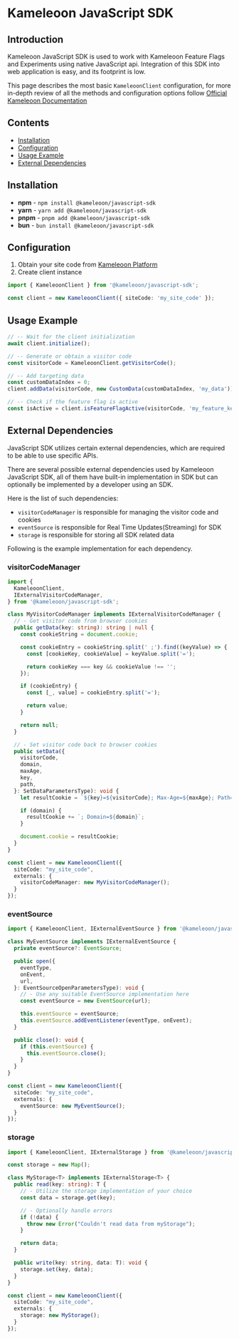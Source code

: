 # Kameleoon JavaScript SDK

## Introduction

Kameleoon JavaScript SDK is used to work with Kameleoon Feature Flags and Experiments using native JavaScript api.
Integration of this SDK into web application is easy, and its footprint is low.

This page describes the most basic `KameleoonClient` configuration, for more in-depth review of all the methods and configuration options follow [Official Kameleoon Documentation](https://developers.kameleoon.com/javascript-sdk.html)

## Contents

- [Installation](#installation)
- [Configuration](#configuration)
- [Usage Example](#usage-example)
- [External Dependencies](#external-dependencies)

## Installation

- **npm** - `npm install @kameleoon/javascript-sdk`
- **yarn** - `yarn add @kameleoon/javascript-sdk`
- **pnpm** - `pnpm add @kameleoon/javascript-sdk`
- **bun** - `bun install @kameleoon/javascript-sdk`

## Configuration

1. Obtain your site code from [Kameleoon Platform](https://app.kameleoon.com/)
2. Create client instance

```ts
import { KameleoonClient } from '@kameleoon/javascript-sdk';

const client = new KameleoonClient({ siteCode: 'my_site_code' });
```

## Usage Example

```ts
// -- Wait for the client initialization
await client.initialize();

// -- Generate or obtain a visitor code
const visitorCode = KameleoonClient.getVisitorCode();

// -- Add targeting data
const customDataIndex = 0;
client.addData(visitorCode, new CustomData(customDataIndex, 'my_data'));

// -- Check if the feature flag is active
const isActive = client.isFeatureFlagActive(visitorCode, 'my_feature_key');
```

## External Dependencies

JavaScript SDK utilizes certain external dependencies, which are required to be able to use specific APIs.

There are several possible external dependencies used by Kameleoon JavaScript SDK, all of them have built-in implementation in SDK but can optionally be implemented by a developer using an SDK.

Here is the list of such dependencies:

- `visitorCodeManager` is responsible for managing the visitor code and cookies
- `eventSource` is responsible for Real Time Updates(Streaming) for SDK
- `storage` is responsible for storing all SDK related data

Following is the example implementation for each dependency.

### visitorCodeManager

```ts
import {
  KameleoonClient,
  IExternalVisitorCodeManager,
} from '@kameleoon/javascript-sdk';

class MyVisitorCodeManager implements IExternalVisitorCodeManager {
  // - Get visitor code from browser cookies
  public getData(key: string): string | null {
    const cookieString = document.cookie;

    const cookieEntry = cookieString.split(' ;').find((keyValue) => {
      const [cookieKey, cookieValue] = keyValue.split('=');

      return cookieKey === key && cookieValue !== '';
    });

    if (cookieEntry) {
      const [_, value] = cookieEntry.split('=');

      return value;
    }

    return null;
  }

  // - Set visitor code back to browser cookies
  public setData({
    visitorCode,
    domain,
    maxAge,
    key,
    path,
  }: SetDataParametersType): void {
    let resultCookie = `${key}=${visitorCode}; Max-Age=${maxAge}; Path=${path}`;

    if (domain) {
      resultCookie += `; Domain=${domain}`;
    }

    document.cookie = resultCookie;
  }
}

const client = new KameleoonClient({
  siteCode: "my_site_code",
  externals: {
    visitorCodeManager: new MyVisitorCodeManager();
  }
});
```

### eventSource

```ts
import { KameleoonClient, IExternalEventSource } from '@kameleoon/javascript-sdk';

class MyEventSource implements IExternalEventSource {
  private eventSource?: EventSource;

  public open({
    eventType,
    onEvent,
    url,
  }: EventSourceOpenParametersType): void {
    // - Use any suitable EventSource implementation here
    const eventSource = new EventSource(url);

    this.eventSource = eventSource;
    this.eventSource.addEventListener(eventType, onEvent);
  }

  public close(): void {
    if (this.eventSource) {
      this.eventSource.close();
    }
  }
}

const client = new KameleoonClient({
  siteCode: "my_site_code",
  externals: {
    eventSource: new MyEventSource();
  }
});
```

### storage

```ts
import { KameleoonClient, IExternalStorage } from '@kameleoon/javascript-sdk';

const storage = new Map();

class MyStorage<T> implements IExternalStorage<T> {
  public read(key: string): T {
    // - Utilize the storage implementation of your choice
    const data = storage.get(key);

    // - Optionally handle errors
    if (!data) {
      throw new Error("Couldn't read data from myStorage");
    }

    return data;
  }

  public write(key: string, data: T): void {
    storage.set(key, data);
  }
}

const client = new KameleoonClient({
  siteCode: "my_site_code",
  externals: {
    storage: new MyStorage();
  }
});
```
